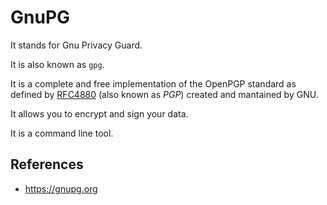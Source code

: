 # GnuPG

It stands for Gnu Privacy Guard.

It is also known as `gpg`.

It is a complete and free implementation of the OpenPGP standard as defined by [RFC4880](https://www.ietf.org/rfc/rfc4880.txt) (also known as _PGP_) created and mantained by GNU.

It allows you to encrypt and sign your data.

It is a command line tool.

## References

- https://gnupg.org
